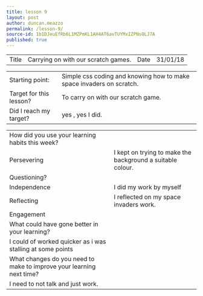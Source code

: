 ```yaml
---
title: lesson 9
layout: post
author: duncan.meazzo
permalink: /lesson-9/
source-id: 1b1DJeuEfRb6L1MZPmKL1AH4AT6avTUYMxIZPNsOLJ7A
published: true
---
```

<table>
  <tr>
    <td>Title</td>
    <td>Carrying on with our scratch games.</td>
    <td>Date</td>
    <td>31/01/18</td>
  </tr>
</table>


<table>
  <tr>
    <td>Starting point:</td>
    <td>Simple css coding and knowing how to make space invaders on scratch.</td>
  </tr>
  <tr>
    <td>Target for this lesson?</td>
    <td>To carry on with our scratch game.</td>
  </tr>
  <tr>
    <td>Did I reach my target? </td>
    <td>yes , yes I did.</td>
  </tr>
</table>


<table>
  <tr>
    <td>How did you use your learning habits this week?</td>
    <td></td>
  </tr>
  <tr>
    <td>Persevering</td>
    <td>I kept on trying to make the background a suitable colour.</td>
  </tr>
  <tr>
    <td>Questioning?</td>
    <td></td>
  </tr>
  <tr>
    <td>Independence</td>
    <td>I did my work by myself</td>
  </tr>
  <tr>
    <td>Reflecting</td>
    <td>I reflected on my space invaders work.</td>
  </tr>
  <tr>
    <td>Engagement</td>
    <td></td>
  </tr>
  <tr>
    <td>What could have gone better in your learning?</td>
    <td></td>
  </tr>
  <tr>
    <td>I could of worked quicker as i was stalling at some points</td>
    <td></td>
  </tr>
  <tr>
    <td>What changes do you need to make to improve your learning next time?</td>
    <td></td>
  </tr>
  <tr>
    <td>I need to not talk and just work.</td>
    <td></td>
  </tr>
</table>


